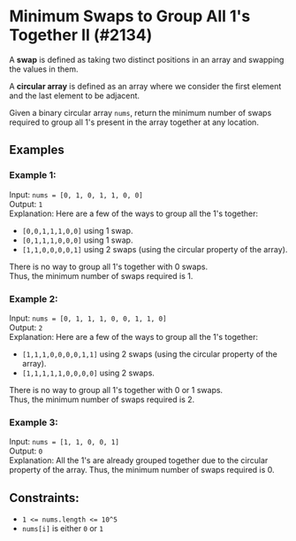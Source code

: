 # Minimum Swaps to Group All 1's Together II (#2134)

A __swap__ is defined as taking two distinct positions in an array and swapping the values in them.  

A __circular array__ is defined as an array where we consider the first element and the last element to be adjacent.  

Given a binary circular array `nums`, return the minimum number of swaps 
required to group all 1's present in the array together at any location.

## Examples

### Example 1:

Input: `nums = [0, 1, 0, 1, 1, 0, 0]`  
Output: `1`  
Explanation: Here are a few of the ways to group all the 1's together:

 - `[0,0,1,1,1,0,0]` using 1 swap.
 - `[0,1,1,1,0,0,0]` using 1 swap.
 - `[1,1,0,0,0,0,1]` using 2 swaps (using the circular property of the array).

There is no way to group all 1's together with 0 swaps.  
Thus, the minimum number of swaps required is 1.  

### Example 2:

Input: `nums = [0, 1, 1, 1, 0, 0, 1, 1, 0]`  
Output: `2`  
Explanation: Here are a few of the ways to group all the 1's together:

 - `[1,1,1,0,0,0,0,1,1]` using 2 swaps (using the circular property of the array).
 - `[1,1,1,1,1,0,0,0,0]` using 2 swaps.

There is no way to group all 1's together with 0 or 1 swaps.  
Thus, the minimum number of swaps required is 2.  

### Example 3:

Input: `nums = [1, 1, 0, 0, 1]`  
Output: `0`  
Explanation: All the 1's are already grouped together due to the circular property of the array.
Thus, the minimum number of swaps required is 0.

## Constraints:

 - `1 <= nums.length <= 10^5`
 - `nums[i]` is either `0` or `1`
